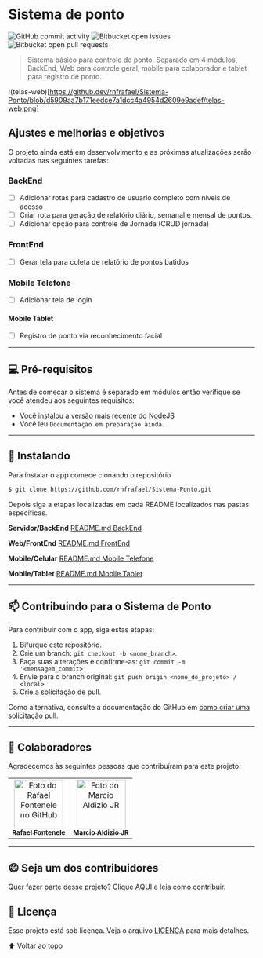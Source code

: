 # Sistema de ponto

![GitHub commit activity](https://img.shields.io/github/commit-activity/w/rnfrafael/Sistema-Ponto)
![Bitbucket open issues](https://img.shields.io/bitbucket/issues/rnfrafael/Sistema-Ponto)
![Bitbucket open pull requests](https://img.shields.io/bitbucket/pr-raw/rnfrafael/Sistema-Ponto)

> Sistema básico para controle de ponto. Separado em 4 módulos, BackEnd, Web para controle geral, mobile para colaborador e tablet para registro de ponto.

!(telas-web)[https://github.dev/rnfrafael/Sistema-Ponto/blob/d5909aa7b171eedce7a1dcc4a4954d2609e9adef/telas-web.png]

## Ajustes e melhorias e objetivos

O projeto ainda está em desenvolvimento e as próximas atualizações serão voltadas nas seguintes tarefas:

### **BackEnd**

- [ ] Adicionar rotas para cadastro de usuario completo com níveis de acesso
- [ ] Criar rota para geração de relatório diário, semanal e mensal de pontos.
- [ ] Adicionar opção para controle de Jornada (CRUD jornada)

### **FrontEnd**

- [ ] Gerar tela para coleta de relatório de pontos batidos

### **Mobile Telefone**

- [ ] Adicionar tela de login

#### **Mobile Tablet**

- [ ] Registro de ponto via reconhecimento facial

---

## 💻 Pré-requisitos

Antes de começar o sistema é separado em módulos então verifique se você atendeu aos seguintes requisitos:

- Você instalou a versão mais recente do [NodeJS](https://nodejs.org/en/)
- Você leu `Documentação em preparação ainda`.

---

## 🚀 Instalando <Sistema-Ponto>

Para instalar o app comece clonando o repositório

```bash
$ git clone https://github.com/rnfrafael/Sistema-Ponto.git
```

Depois siga a etapas localizadas em cada README localizados nas pastas específicas.

**Servidor/BackEnd**
[README.md BackEnd](https://github.com/rnfrafael/Sistema-Ponto/blob/master/server/README.md)

**Web/FrontEnd**
[README.md FrontEnd](https://github.com/rnfrafael/Sistema-Ponto/blob/master/web/README.md)

**Mobile/Celular**
[README.md Mobile Telefone](https://github.com/rnfrafael/Sistema-Ponto/blob/master/mobile/README.md)

**Mobile/Tablet**
[README.md Mobile Tablet]()

---

## 📫 Contribuindo para o Sistema de Ponto

<!---Se o seu README for longo ou se você tiver algum processo ou etapas específicas que deseja que os contribuidores sigam, considere a criação de um arquivo CONTRIBUTING.md separado--->

Para contribuir com o app, siga estas etapas:

1. Bifurque este repositório.
2. Crie um branch: `git checkout -b <nome_branch>`.
3. Faça suas alterações e confirme-as: `git commit -m '<mensagem_commit>'`
4. Envie para o branch original: `git push origin <nome_do_projeto> / <local>`
5. Crie a solicitação de pull.

Como alternativa, consulte a documentação do GitHub em [como criar uma solicitação pull](https://help.github.com/en/github/collaborating-with-issues-and-pull-requests/creating-a-pull-request).

---

## 🤝 Colaboradores

Agradecemos às seguintes pessoas que contribuíram para este projeto:

<table>
  <tr>
    <td align="center">
      <a href="#">
        <img src="https://avatars3.githubusercontent.com/u/15352006" width="100px;" alt="Foto do Rafael Fontenele no GitHub"/><br>
        <sub>
          <b>Rafael Fontenele</b>
        </sub>
      </a>
    </td>
    <td align="center">
      <a href="#">
        <img src="https://avatars3.githubusercontent.com/u/127335153" width="100px;" alt="Foto do Marcio Aldizio JR"/><br>
        <sub>
          <b>Marcio Aldizio JR</b>
        </sub>
      </a>
    </td>
  </tr>
</table>

---

## 😄 Seja um dos contribuidores<br>

Quer fazer parte desse projeto? Clique [AQUI](CONTRIBUTING.md) e leia como contribuir.

## 📝 Licença

Esse projeto está sob licença. Veja o arquivo [LICENÇA](LICENSE.md) para mais detalhes.

[⬆ Voltar ao topo](#nome-do-projeto)<br>
